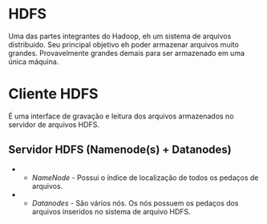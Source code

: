 # HDFS

Uma das partes integrantes do Hadoop, eh um sistema de arquivos distribuido. Seu principal objetivo eh poder armazenar arquivos 
muito grandes. Provavelmente grandes demais para ser armazenado em uma única máquina.

# Cliente HDFS
 É uma interface de gravação e leitura dos arquivos armazenados no servidor de arquivos HDFS.
 
## Servidor HDFS (Namenode(s) + Datanodes)
* - *NameNode* - Possui o índice de localização de todos os pedaços de arquivos.
* - *Datanodes* - São vários nós. Os nós possuem os pedaços dos arquivos inseridos no sistema de arquivo HDFS.
